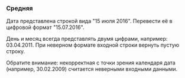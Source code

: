 ### Средняя

Дата представлена строкой вида "15 июля 2016".
Перевести её в цифровой формат "15.07.2016".

День и месяц всегда представлять двумя цифрами, например: 03.04.2011.
При неверном формате входной строки вернуть пустую строку.

Обратите внимание: некорректная с точки зрения календаря дата
(например, 30.02.2009) считается неверными входными данными.